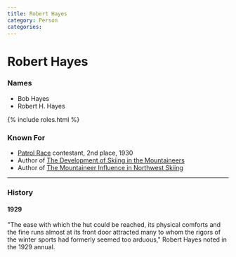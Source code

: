 ```yaml
---
title: Robert Hayes
category: Person
categories:
---
```

# Robert Hayes
### Names
* Bob Hayes
* Robert H. Hayes

{% include roles.html %}
### Known For
- [Patrol Race](Patrol-Race) contestant, 2nd place, 1930
- Author of [The Development of Skiing in the Mountaineers][dev]
- Author of [The Mountaineer Influence in Northwest Skiing][mis]

---
### History
#### 1929

"The ease with which the hut could be reached, its physical comforts and the fine runs almost at its front door attracted many to whom the rigors of the winter sports had formerly seemed too arduous," Robert Hayes noted in the 1929 annual.


[dev]: The-Development-of-Skiing-in-the-Mountaineers
[mis]: The-Mountaineer-Influence-in-Northwest-Skiing